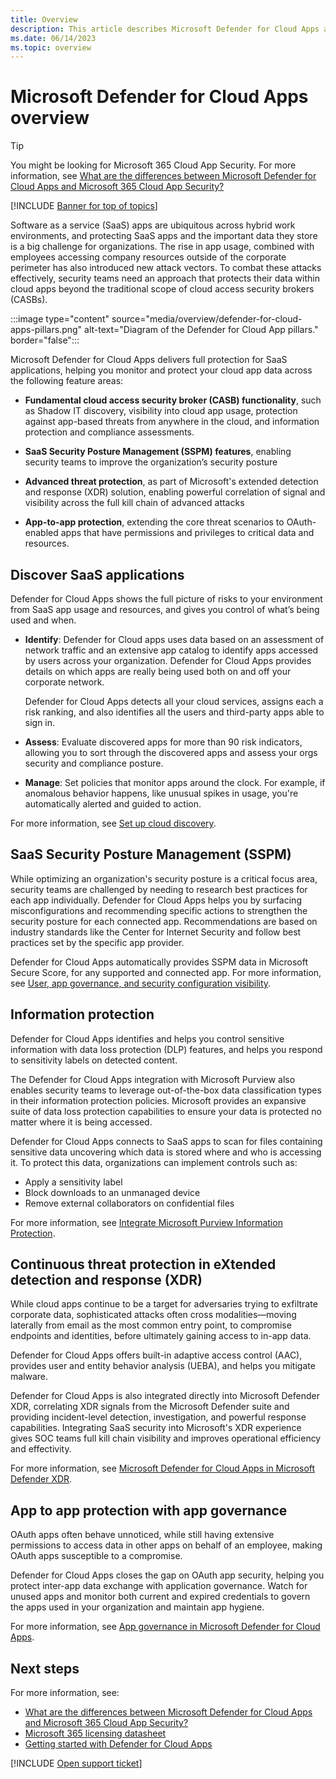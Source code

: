 ```yaml
---
title: Overview
description: This article describes Microsoft Defender for Cloud Apps and how it works.
ms.date: 06/14/2023
ms.topic: overview
---
```

# Microsoft Defender for Cloud Apps overview

> [!TIP]
> You might be looking for Microsoft 365 Cloud App Security. For more information, see [What are the differences between Microsoft Defender for Cloud Apps and Microsoft 365 Cloud App Security?](editions-cloud-app-security-o365.md)
> 

[!INCLUDE [Banner for top of topics](includes/banner.md)]

Software as a service (SaaS) apps are ubiquitous across hybrid work environments, and protecting SaaS apps and the important data they store is a big challenge for organizations. The rise in app usage, combined with employees accessing company resources outside of the corporate perimeter has also introduced new attack vectors. To combat these attacks effectively, security teams need an approach that protects their data within cloud apps beyond the traditional scope of cloud access security brokers (CASBs).

:::image type="content" source="media/overview/defender-for-cloud-apps-pillars.png" alt-text="Diagram of the Defender for Cloud App pillars." border="false":::

Microsoft Defender for Cloud Apps delivers full protection for SaaS applications, helping you monitor and protect your cloud app data across the following feature areas:

- **Fundamental cloud access security broker (CASB) functionality**, such as Shadow IT discovery, visibility into cloud app usage, protection against app-based threats from anywhere in the cloud, and information protection and compliance assessments.

- **SaaS Security Posture Management (SSPM) features**, enabling security teams to improve the organization’s security posture

- **Advanced threat protection**, as part of Microsoft's extended detection and response (XDR) solution, enabling powerful correlation of signal and visibility across the full kill chain of advanced attacks

- **App-to-app protection**, extending the core threat scenarios to OAuth-enabled apps that have permissions and privileges to critical data and resources.

## Discover SaaS applications

Defender for Cloud Apps shows the full picture of risks to your environment from SaaS app usage and resources, and gives you control of what’s being used and when. 

- **Identify**: Defender for Cloud apps uses data based on an assessment of network traffic and an extensive app catalog to identify apps accessed by users across your organization. Defender for Cloud Apps provides details on which apps are really being used both on and off your corporate network.

    Defender for Cloud Apps detects all your cloud services, assigns each a risk ranking, and also identifies all the users and third-party apps able to sign in.

- **Assess**: Evaluate discovered apps for more than 90 risk indicators, allowing you to sort through the discovered apps and assess your orgs security and compliance posture.

- **Manage**: Set policies that monitor apps around the clock. For example, if anomalous behavior happens, like unusual spikes in usage, you're automatically alerted and guided to action.

For more information, see [Set up cloud discovery](set-up-cloud-discovery.md).

## SaaS Security Posture Management (SSPM)

While optimizing an organization's security posture is a critical focus area, security teams are challenged by needing to research best practices for each app individually. Defender for Cloud Apps helps you by surfacing misconfigurations and recommending specific actions to strengthen the security posture for each connected app. Recommendations are based on industry standards like the Center for Internet Security and follow best practices set by the specific app provider.

Defender for Cloud Apps automatically provides SSPM data in Microsoft Secure Score, for any supported and connected app. For more information, see [User, app governance, and security configuration visibility](enable-instant-visibility-protection-and-governance-actions-for-your-apps.md#user-app-governance-and-security-configuration-visibility).

## Information protection

Defender for Cloud Apps identifies and helps you control sensitive information with data loss protection (DLP) features, and helps you respond to sensitivity labels on detected content.

The Defender for Cloud Apps integration with Microsoft Purview also enables security teams to leverage out-of-the-box data classification types in their information protection policies. Microsoft provides an expansive suite of data loss protection capabilities to ensure your data is protected no matter where it is being accessed.

Defender for Cloud Apps connects to SaaS apps to scan for files containing sensitive data uncovering which data is stored where and who is accessing it. To protect this data, organizations can implement controls such as:

- Apply a sensitivity label
- Block downloads to an unmanaged device
- Remove external collaborators on confidential files

For more information, see [Integrate Microsoft Purview Information Protection](azip-integration.md).

## Continuous threat protection in eXtended detection and response (XDR)

While cloud apps continue to be a target for adversaries trying to exfiltrate corporate data, sophisticated attacks often cross modalities—moving laterally from email as the most common entry point, to compromise endpoints and identities, before ultimately gaining access to in-app data. 

Defender for Cloud Apps offers built-in adaptive access control (AAC), provides user and entity behavior analysis (UEBA), and helps you mitigate malware.

Defender for Cloud Apps is also integrated directly into Microsoft Defender XDR, correlating XDR signals from the Microsoft Defender suite and providing incident-level detection, investigation, and powerful response capabilities. Integrating SaaS security into Microsoft's XDR experience gives SOC teams full kill chain visibility and improves operational efficiency and effectivity.

For more information, see [Microsoft Defender for Cloud Apps in Microsoft Defender XDR](/microsoft-365/security/defender/microsoft-365-security-center-defender-cloud-apps).

## App to app protection with app governance

OAuth apps often behave unnoticed, while still having extensive permissions to access data in other apps on behalf of an employee, making OAuth apps susceptible to a compromise.

Defender for Cloud Apps closes the gap on OAuth app security, helping you protect inter-app data exchange with application governance. Watch for unused apps and monitor both current and expired credentials to govern the apps used in your organization and maintain app hygiene.

For more information, see [App governance in Microsoft Defender for Cloud Apps](app-governance-manage-app-governance.md).


## Next steps

For more information, see:

- [What are the differences between Microsoft Defender for Cloud Apps and Microsoft 365 Cloud App Security?](editions-cloud-app-security-o365.md)
- [Microsoft 365 licensing datasheet](https://aka.ms/M365EnterprisePlans)
- [Getting started with Defender for Cloud Apps](./get-started.md)

[!INCLUDE [Open support ticket](includes/support.md)]

